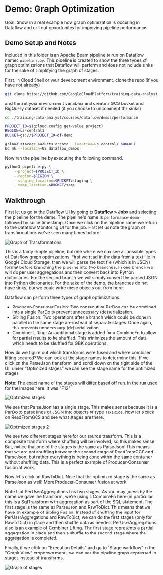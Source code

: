 # Demo: Graph Optimization 

Goal: Show in a real example how graph optimization is occuring in Dataflow and call out opportunites for improving pipeline performance.

## Demo Setup and Notes

Included in this folder is an Apache Beam pipeline to run on Dataflow named `pipeline.py`. This pipeline is created to show the three types of graph optimizations that Dataflow will perform and does not include sinks for the sake of simplifying the graph of stages.

First, in Cloud Shell or your development environment, clone the repo (if you have not already)

```bash
git clone https://github.com/GoogleCloudPlatform/training-data-analyst
```

and the set your environment variables and create a GCS bucket and BigQuery dataset if needed (if you choose to uncomment the sinks)

```bash
cd ./training-data-analyst/courses/dataflow/demos/performance

PROJECT_ID=$(gcloud config get-value project)
REGION=us-central1
BUCKET=gs://$PROJECT_ID-df-demo

gcloud storage buckets create --location=us-central1 $BUCKET
bq mk --location=US dataflow_demos
```

Now run the pipeline by executing the following command.


```bash
python3 pipeline.py \
    --project=$PROJECT_ID \
    --region=$REGION \
    --staging_location=$BUCKET/staging \
    --temp_location=$BUCKET/temp
```
## Walkthrough

First let us go to the Dataflow UI by going to **Dataflow > Jobs** and selecting the pipeline for the demo. The pipeline's name is `performance-demo-` followed by some timestamp. Once we click on the pipeline name we return to the Dataflow Monitoring UI for the job. First let us note the graph of transformations we've seen many times before.

![Graph of Transformations](./img/TransformGraph.png)

This is a fairly simple pipeline, but one where we can see all possible types of Dataflow graph optimizations. First we read in the data from a text file in Google Cloud Storage, then we will parse the text file (which is in JSON) format before branching the pipeline into two branches. In one branch we will do per user aggregations and then convert back into Python dictionaries. For the second branch we will simply convert the parsed JSON into Python dictionaries. For the sake of the demo, the branches do not have sinks, but we could write these objects out from here.

Dataflow can perform three types of graph optimizations:

* Producer-Consumer Fusion: Two consecutive ParDos can be combined into a single ParDo to prevent unnecessary (de)serialization.
* Sibling Fusion: Two operations after a branch which could be done in parallel in the same stage are instead of separate stages. Once again, this prevents unnecessary (de)serialization.
* Combiner Lifting: An additional stage is added for a CombineFn to allow for partial results to be shuffled. This minimizes the amount of data which needs to be shuffled for GBK operations.

How do we figure out which transforms were fused and where combiner lifting occured? We can look at the stage names to determine this. If we click on the ParseJson transform, and scroll down on the right side of the UI, under "Optimized stages" we can see the stage name for the optimized stages.

**Note**: The exact name of the stages will differ based off run. In the run used for the images here, it was "F12"

![Optimized stages](./img/Stages.png) 

We see that ParseJson has a single stage. This makes sense because it is a ParDo to parse lines of JSON into objects of type `TaxiRide`. Now let's click on ReadFromGCS and see what stages are there.

![Optimized stages 2](./img/Stages2.png) 

We see two different stages here for our source transform. This is a composite transform where shuffling will be involved, so this makes sense. But, notice that one of the stages is the same as ParseJson! This means that we are not shuffling between the second stage of ReadFromGCS and ParseJson, but rather everything is being done within the same container without shuffling data. This is a perfect example of Producer-Consumer fusion at work.

Now let's click on RawToDict. Note that the optimized stage is the same as ParseJson as well! More Producer-Consumer fusion at work.

Note that PerUserAggregations has two stages. As you may guess by the name we gave the transform, we're using a CombineFn here (in particular this is a SqlTransform with aggregation as part of the SQL statement. The first stage is the same as ParseJson and RawToDict. This means that we have an example of Sibling Fusion. Instead of shuffling the input for PerUserAggregations and RawToDict, we can do the first stages (only for RawToDict) in place and then shuffle data as needed. PerUserAggregations also is an example of Combiner Lifting. The first stage represents a partial aggegration in place and then a shuffle to the second stage where the aggregation is completed.

Finally, if we click on "Execution Details" and go to "Stage workflow" in the "Graph View" dropdown menu, we can see the pipeline graph expressed in stages instead of transforms.

![Graph of stages](./img/StageGraph.png) 






